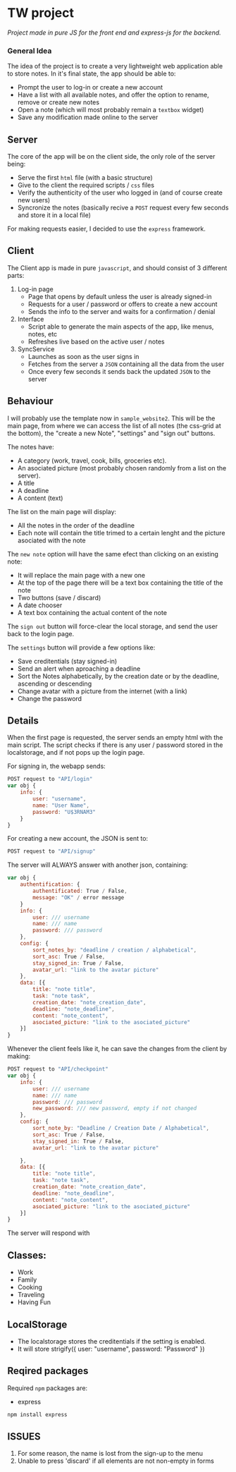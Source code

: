 # TW project

_Project made in pure JS for the front end and express-js for the backend._

### General Idea

The idea of the project is to create a very lightweight web application able to store notes.
In it's final state, the app should be able to:
* Prompt the user to log-in or create a new account
* Have a list with all available notes, and offer the option to rename, remove or create new notes
* Open a note (which will most probably remain a `textbox` widget)
* Save any modification made online to the server

## Server

The core of the app will be on the client side, the only role of the server being:
* Serve the first `html` file (with a basic structure)
* Give to the client the required scripts / `css` files
* Verify the authenticity of the user who logged in (and of course create new users)
* Syncronize the notes (basically recive a `POST` request every few seconds and store it in a local file)

For making requests easier, I decided to use the `express` framework.

## Client

The Client app is made in pure `javascript`, and should consist of 3 different parts:

1. Log-in page
    * Page that opens by default unless the user is already signed-in
    * Requests for a user / password or offers to create a new account
    * Sends the info to the server and waits for a confirmation / denial
2. Interface
    * Script able to generate the main aspects of the app, like menus, notes, etc
    * Refreshes live based on the active user / notes
3. SyncService
    * Launches as soon as the user signs in
    * Fetches from the server a `JSON` containing all the data from the user
    * Once every few seconds it sends back the updated `JSON` to the server


## Behaviour

I will probably use the template now in `sample_website2`.
This will be the main page, from where we can access the list of all notes (the css-grid at the bottom), the "create a new Note", "settings" and "sign out" buttons.

The notes have:
* A category (work, travel, cook, bills, groceries etc).
* An asociated picture (most probably chosen randomly from a list on the server).
* A title
* A deadline
* A content (text)

The list on the main page will display:
* All the notes in the order of the deadline
* Each note will contain the title trimed to a certain lenght and the picture asociated with the note

The `new note` option will have the same efect than clicking on an existing note:
* It will replace the main page with a new one
* At the top of the page there will be a text box containing the title of the note
* Two buttons (save / discard)
* A date chooser
* A text box containing the actual content of the note

The `sign out` button will force-clear the local storage, and send the user back to the login page.

The `settings` button will provide a few options like:
* Save creditentials (stay signed-in)
* Send an alert when aproaching a deadline
* Sort the Notes alphabetically, by the creation date or by the deadline, ascending or descending
* Change avatar with a picture from the internet (with a link)
* Change the password

## Details

When the first page is requested, the server sends an empty html with the main script.
The script checks if there is any user / password stored in the localstorage, and if not pops up the login page.

For signing in, the webapp sends:
```javascript
POST request to "API/login"
var obj {
    info: {
        user: "username",
        name: "User Name",
        password: "U$3RNAM3"
    }
}
```

For creating a new account, the JSON is sent to:
```javascript
POST request to "API/signup"
```

The server will ALWAYS answer with another json, containing:
```javascript
var obj {
    authentification: {
        authentificated: True / False,
        message: "OK" / error message
    }
    info: {
        user: /// username
        name: /// name
        password: /// password
    },
    config: {
        sort_notes_by: "deadline / creation / alphabetical",
        sort_asc: True / False,
        stay_signed_in: True / False,
        avatar_url: "link to the avatar picture"
    },
    data: [{
        title: "note title",
        task: "note task",
        creation_date: "note_creation_date",
        deadline: "note_deadline",
        content: "note_content",
        asociated_picture: "link to the asociated_picture"
    }]
}
```

Whenever the client feels like it, he can save the changes from the client by making:
```javascript
POST request to "API/checkpoint"
var obj {
    info: {
        user: /// username
        name: /// name
        password: /// password
        new_password: /// new password, empty if not changed
    },
    config: {
        sort_note_by: "Deadline / Creation Date / Alphabetical",
        sort_asc: True / False,
        stay_signed_in: True / False,
        avatar_url: "link to the avatar picture"

    },
    data: [{
        title: "note title",
        task: "note task",
        creation_date: "note_creation_date",
        deadline: "note_deadline",
        content: "note_content",
        asociated_picture: "link to the asociated_picture"
    }]
}
```

The server will respond with 

## Classes:
* Work
* Family
* Cooking
* Traveling
* Having Fun

## LocalStorage
* The localstorage stores the creditentials if the setting is enabled.
* It will store strigify({ user: "username", password: "Password" })

## Reqired packages

Required `npm` packages are:
* express

``` bash
npm install express
```


## ISSUES

1. For some reason, the name is lost from the sign-up to the menu
1. Unable to press 'discard' if all elements are not non-empty in forms
